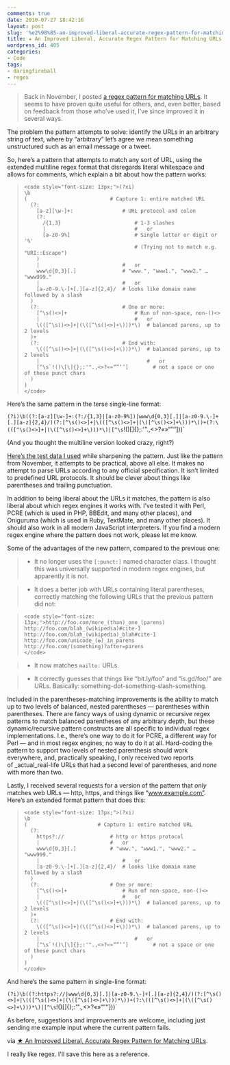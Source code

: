 ```yaml
---
comments: true
date: 2010-07-27 18:42:16
layout: post
slug: '%e2%98%85-an-improved-liberal-accurate-regex-pattern-for-matching-urls'
title: ★ An Improved Liberal, Accurate Regex Pattern for Matching URLs
wordpress_id: 405
categories:
- Code
tags:
- daringfireball
- regex
---
```


> Back in November, I posted [a regex pattern for matching URLs](http://daringfireball.net/2009/11/liberal_regex_for_matching_urls). It seems to have proven quite useful for others, and, even better, based on feedback from those who’ve used it, I’ve since improved it in several ways.

The problem the pattern attempts to solve: identify the URLs in an arbitrary string of text, where by “arbitrary” let’s agree we mean something unstructured such as an email message or a tweet.

So, here’s a pattern that attempts to match any sort of URL, using the extended multiline regex format that disregards literal whitespace and allows for comments, which explain a bit about how the pattern works:

>     
>     <code style="font-size: 13px;">(?xi)
>     \b
>     (                           # Capture 1: entire matched URL
>       (?:
>         [a-z][\w-]+:                # URL protocol and colon
>         (?:
>           /{1,3}                        # 1-3 slashes
>           |                             #   or
>           [a-z0-9%]                     # Single letter or digit or '%'
>                                         # (Trying not to match e.g. "URI::Escape")
>         )
>         |                           #   or
>         www\d{0,3}[.]               # "www.", "www1.", "www2." … "www999."
>         |                           #   or
>         [a-z0-9.\-]+[.][a-z]{2,4}/  # looks like domain name followed by a slash
>       )
>       (?:                           # One or more:
>         [^\s()<>]+                      # Run of non-space, non-()<>
>         |                               #   or
>         \(([^\s()<>]+|(\([^\s()<>]+\)))*\)  # balanced parens, up to 2 levels
>       )+
>       (?:                           # End with:
>         \(([^\s()<>]+|(\([^\s()<>]+\)))*\)  # balanced parens, up to 2 levels
>         |                                   #   or
>         [^\s`!()\[\]{};:'".,<>?«»“”‘’]        # not a space or one of these punct chars
>       )
>     )
>     </code>
> 
> 
Here’s the same pattern in the terse single-line format:

`(?i)\b((?:[a-z][\w-]+:(?:/{1,3}|[a-z0-9%])|www\d{0,3}[.]|[a-z0-9.\-]+[.][a-z]{2,4}/)(?:[^\s()<>]+|\(([^\s()<>]+|(\([^\s()<>]+\)))*\))+(?:\(([^\s()<>]+|(\([^\s()<>]+\)))*\)|[^\s`!()\[\]{};:'".,<>?«»“”‘’]))`

(And you thought the multiline version looked crazy, right?)

[Here’s the test data I used](http://daringfireball.net/misc/2010/07/url-matching-regex-test-data.text) while sharpening the pattern. Just like the pattern from November, it attempts to be practical, above all else. It makes no attempt to parse URLs according to any official specification. It isn’t limited to predefined URL protocols. It should be clever about things like parentheses and trailing punctuation.

In addition to being liberal about the URLs it matches, the pattern is also liberal about which regex engines it works with. I’ve tested it with Perl, PCRE (which is used in PHP, BBEdit, and many other places), and Oniguruma (which is used in Ruby, TextMate, and many other places). It should also work in all modern JavaScript interpreters. If you find a modern regex engine where the pattern does not work, please let me know.

Some of the advantages of the new pattern, compared to the previous one:

> 
> 
	
>   * It no longer uses the `[:punct:]` named character class. I thought this was universally supported in modern regex engines, but apparently it is not.
> 
	
>   * It does a better job with URLs containing literal parentheses, correctly matching the following URLs that the previous pattern did not:

>     
>     <code style="font-size: 13px;">http://foo.com/more_(than)_one_(parens)
>     http://foo.com/blah_(wikipedia)#cite-1
>     http://foo.com/blah_(wikipedia)_blah#cite-1
>     http://foo.com/unicode_(✪)_in_parens
>     http://foo.com/(something)?after=parens
>     </code>
> 
> 

> 
	
>   * It now matches `mailto:` URLs.
> 
	
>   * It correctly guesses that things like “bit.ly/foo” and “is.gd/foo/” are URLs. Basically: something-dot-something-slash-something.
> 

Included in the parentheses-matching improvements is the ability to match up to two levels of balanced, nested parentheses — parentheses within parentheses. There are fancy ways of using dynamic or recursive regex patterns to match balanced parentheses of any arbitrary depth, but these dynamic/recursive pattern constructs are all specific to individual regex implementations. I.e., there’s one way to do it for PCRE, a different way for Perl — and in most regex engines, no way to do it at all. Hard-coding the pattern to support two levels of nested parenthesis should work everywhere, and, practically speaking, I only received two reports of _actual_real-life URLs that had a second level of parentheses, and _none_ with more than two.

Lastly, I received several requests for a version of the pattern that _only_ matches web URLs — http, https, and things like “www.example.com”. Here’s an extended format pattern that does this:

>     
>     <code style="font-size: 13px;">(?xi)
>     \b
>     (                       # Capture 1: entire matched URL
>       (?:
>         https?://               # http or https protocol
>         |                       #   or
>         www\d{0,3}[.]           # "www.", "www1.", "www2." … "www999."
>         |                           #   or
>         [a-z0-9.\-]+[.][a-z]{2,4}/  # looks like domain name followed by a slash
>       )
>       (?:                       # One or more:
>         [^\s()<>]+                  # Run of non-space, non-()<>
>         |                           #   or
>         \(([^\s()<>]+|(\([^\s()<>]+\)))*\)  # balanced parens, up to 2 levels
>       )+
>       (?:                       # End with:
>         \(([^\s()<>]+|(\([^\s()<>]+\)))*\)  # balanced parens, up to 2 levels
>         |                               #   or
>         [^\s`!()\[\]{};:'".,<>?«»“”‘’]        # not a space or one of these punct chars
>       )
>     )
>     </code>
> 
> 
And here’s the same pattern in single-line format:

`(?i)\b((?:https?://|www\d{0,3}[.]|[a-z0-9.\-]+[.][a-z]{2,4}/)(?:[^\s()<>]+|\(([^\s()<>]+|(\([^\s()<>]+\)))*\))+(?:\(([^\s()<>]+|(\([^\s()<>]+\)))*\)|[^\s`!()\[\]{};:'".,<>?«»“”‘’]))`

As before, suggestions and improvements are welcome, including just sending me example input where the current pattern fails.




via [★ An Improved Liberal, Accurate Regex Pattern for Matching URLs](http://daringfireball.net/2010/07/improved_regex_for_matching_urls).

I really like regex. I'll save this here as a reference.
